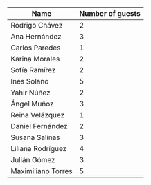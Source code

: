 Name              | Number of guests
------------------- | -------------------
Rodrigo Chávez      | 2
Ana Hernández       | 3
Carlos Paredes      | 1
Karina Morales      | 2
Sofía Ramírez       | 2
Inés Solano         | 5
Yahir Núñez         | 2
Ángel Muñoz         | 3
Reina Velázquez     | 1
Daniel Fernández    | 2
Susana Salinas      | 3
Liliana Rodríguez   | 4
Julián Gómez        | 3
Maximiliano Torres  | 5